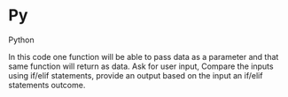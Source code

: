 # Py
Python

In this code one function will be able to pass data as a parameter  and that same function will return as data. 
Ask for user input, Compare the inputs using if/elif statements, provide an output based on the input an  if/elif statements outcome.
